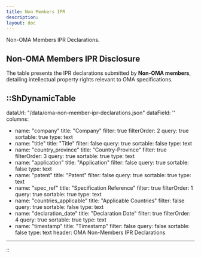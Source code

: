 ```yaml
---
title: Non Members IPR
description:
layout: doc
---
```

Non-OMA Members IPR Declarations.

## Non-OMA Members IPR Disclosure
The table presents the IPR declarations submitted by **Non-OMA members**, detailing intellectual property rights relevant to OMA specifications.

::ShDynamicTable
---
dataUrl: "/data/oma-non-member-ipr-declarations.json"
dataField: ''
columns:
  - name: "company"
    title: "Company"
    filter: true
    filterOrder: 2
    query: true
    sortable: true
    type: text
  - name: "title"
    title: "Title"
    filter: false
    query: true
    sortable: false
    type: text
  - name: "country_province"
    title: "Country-Province"
    filter: true
    filterOrder: 3
    query: true
    sortable: true
    type: text
  - name: "application"
    title: "Application"
    filter: false
    query: true
    sortable: false
    type: text
  - name: "patent"
    title: "Patent"
    filter: false
    query: true
    sortable: true
    type: text
  - name: "spec_ref"
    title: "Specification Reference"
    filter: true
    filterOrder: 1
    query: true
    sortable: true
    type: text
  - name: "countries_applicable"
    title: "Applicable Countries"
    filter: false
    query: true
    sortable: false
    type: text
  - name: "declaration_date"
    title: "Declaration Date"
    filter: true
    filterOrder: 4
    query: true
    sortable: true
    type: text
  - name: "timestamp"
    title: "Timestamp"
    filter: false
    query: false
    sortable: false
    type: text
header: OMA Non-Members IPR Declarations
---
::